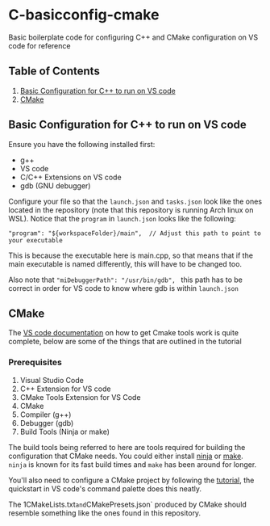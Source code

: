 # C-basicconfig-cmake
Basic boilerplate code for configuring C++ and CMake configuration on VS code for reference

## **Table of Contents**

1. [Basic Configuration for C++ to run on VS code](#basicconfig)
2. [CMake](#cmake)

## **Basic Configuration for C++ to run on VS code**
Ensure you have the following installed first:
- g++
- VS code
- C/C++ Extensions on VS code
- gdb (GNU debugger)

Configure your file so that the `launch.json` and `tasks.json` look like the ones located in the repository (note that this repository is running Arch linux on WSL).
Notice that the `program` in `launch.json` looks like the following:
```
"program": "${workspaceFolder}/main",  // Adjust this path to point to your executable
```
This is because the executable here is main.cpp, so that means that if the main executable is named differently, this will have to be changed too.

Also note that `"miDebuggerPath": "/usr/bin/gdb", ` this path has to be correct in order for VS code to know where gdb is within `launch.json`

## **CMake**
The [VS code documentation](https://code.visualstudio.com/docs/cpp/cmake-linux) on how to get Cmake tools work is quite complete, below are some of the things that are outlined in the tutorial

### Prerequisites
1. Visual Studio Code
2. C++ Extension for VS code
3. CMake Tools Extension for VS Code
4. CMake
5. Compiler (g++)
6. Debugger (gdb)
7. Build Tools (Ninja or make)

The build tools being referred to here are tools required for building the configuration that CMake needs. You could either install [ninja](https://ninja-build.org/) or [make](https://gnuwin32.sourceforge.net/packages/make.htm). `ninja` is known for its fast build times and `make` has been around for longer.

You'll also need to configure a CMake project by following the [tutorial](https://code.visualstudio.com/docs/cpp/cmake-quickstart), the quickstart in VS code's command palette does this neatly.

The 1CMakeLists.txt` and `CMakePresets.json` produced by CMake should resemble something like the ones found in this repository.
